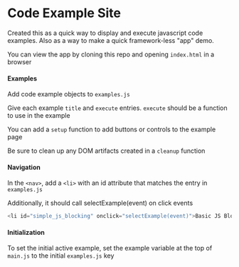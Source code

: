 # Code Example Site

Created this as a quick way to display and execute javascript code examples. Also as a way to make a quick framework-less "app" demo.

You can view the app by cloning this repo and opening `index.html` in a browser

#### Examples

Add code example objects to `examples.js`

Give each example `title` and `execute` entries. `execute` should be a function to use in the example

You can add a `setup` function to add buttons or controls to the example page

Be sure to clean up any DOM artifacts created in a `cleanup` function

#### Navigation

In the `<nav>`, add a `<li>` with an id attribute that matches the entry in `examples.js`

Additionally, it should call selectExample(event) on click events

```javascript
<li id="simple_js_blocking" onclick="selectExample(event)">Basic JS Blocking</li>
```

#### Initialization

To set the initial active example, set the example variable at the top of `main.js` to the initial `examples.js` key
